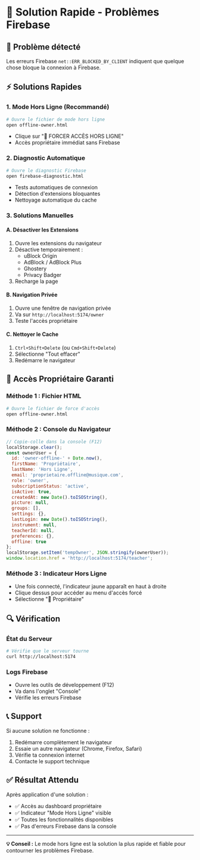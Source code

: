 # 🔧 Solution Rapide - Problèmes Firebase

## 🚨 Problème détecté
Les erreurs Firebase `net::ERR_BLOCKED_BY_CLIENT` indiquent que quelque chose bloque la connexion à Firebase.

## ⚡ Solutions Rapides

### 1. **Mode Hors Ligne (Recommandé)**
```bash
# Ouvre le fichier de mode hors ligne
open offline-owner.html
```
- Clique sur "📴 FORCER ACCÈS HORS LIGNE"
- Accès propriétaire immédiat sans Firebase

### 2. **Diagnostic Automatique**
```bash
# Ouvre le diagnostic Firebase
open firebase-diagnostic.html
```
- Tests automatiques de connexion
- Détection d'extensions bloquantes
- Nettoyage automatique du cache

### 3. **Solutions Manuelles**

#### A. Désactiver les Extensions
1. Ouvre les extensions du navigateur
2. Désactive temporairement :
   - uBlock Origin
   - AdBlock / AdBlock Plus
   - Ghostery
   - Privacy Badger
3. Recharge la page

#### B. Navigation Privée
1. Ouvre une fenêtre de navigation privée
2. Va sur `http://localhost:5174/owner`
3. Teste l'accès propriétaire

#### C. Nettoyer le Cache
1. `Ctrl+Shift+Delete` (ou `Cmd+Shift+Delete`)
2. Sélectionne "Tout effacer"
3. Redémarre le navigateur

## 🎯 Accès Propriétaire Garanti

### Méthode 1 : Fichier HTML
```bash
# Ouvre le fichier de force d'accès
open offline-owner.html
```

### Méthode 2 : Console du Navigateur
```javascript
// Copie-colle dans la console (F12)
localStorage.clear();
const ownerUser = {
  id: 'owner-offline-' + Date.now(),
  firstName: 'Propriétaire',
  lastName: 'Hors Ligne',
  email: 'proprietaire.offline@musique.com',
  role: 'owner',
  subscriptionStatus: 'active',
  isActive: true,
  createdAt: new Date().toISOString(),
  picture: null,
  groups: [],
  settings: {},
  lastLogin: new Date().toISOString(),
  instrument: null,
  teacherId: null,
  preferences: {},
  offline: true
};
localStorage.setItem('tempOwner', JSON.stringify(ownerUser));
window.location.href = 'http://localhost:5174/teacher';
```

### Méthode 3 : Indicateur Hors Ligne
- Une fois connecté, l'indicateur jaune apparaît en haut à droite
- Clique dessus pour accéder au menu d'accès forcé
- Sélectionne "👑 Propriétaire"

## 🔍 Vérification

### État du Serveur
```bash
# Vérifie que le serveur tourne
curl http://localhost:5174
```

### Logs Firebase
- Ouvre les outils de développement (F12)
- Va dans l'onglet "Console"
- Vérifie les erreurs Firebase

## 📞 Support

Si aucune solution ne fonctionne :
1. Redémarre complètement le navigateur
2. Essaie un autre navigateur (Chrome, Firefox, Safari)
3. Vérifie ta connexion internet
4. Contacte le support technique

## ✅ Résultat Attendu

Après application d'une solution :
- ✅ Accès au dashboard propriétaire
- ✅ Indicateur "Mode Hors Ligne" visible
- ✅ Toutes les fonctionnalités disponibles
- ✅ Pas d'erreurs Firebase dans la console

---

**💡 Conseil :** Le mode hors ligne est la solution la plus rapide et fiable pour contourner les problèmes Firebase. 